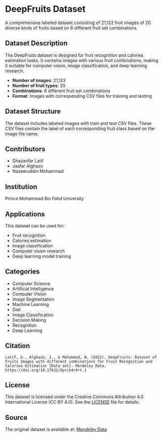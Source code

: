 # DeepFruits Dataset

A comprehensive labeled dataset consisting of 21,122 fruit images of 20 diverse kinds of fruits based on 8 different fruit set combinations.

## Dataset Description

The DeepFruits dataset is designed for fruit recognition and calories estimation tasks. It contains images with various fruit combinations, making it suitable for computer vision, image classification, and deep learning research.

- **Number of images**: 21,122
- **Number of fruit types**: 20
- **Combinations**: 8 different fruit set combinations
- **Format**: Images with corresponding CSV files for training and testing

## Dataset Structure

The dataset includes labeled images with train and test CSV files. These CSV files contain the label of each corresponding fruit class based on the image file name.

## Contributors

- Ghazanfar Latif
- Jaafar Alghazo
- Nazeeruddin Mohammad

## Institution

Prince Mohammad Bin Fahd University

## Applications

This dataset can be used for:
- Fruit recognition
- Calories estimation
- Image classification
- Computer vision research
- Deep learning model training

## Categories

- Computer Science
- Artificial Intelligence
- Computer Vision
- Image Segmentation
- Machine Learning
- Diet
- Image Classification
- Decision Making
- Recognition
- Deep Learning

## Citation

```
Latif, G., Alghazo, J., & Mohammad, N. (2022). DeepFruits: Dataset of Fruits Images with different combinations for Fruit Recognition and Calories Estimation [Data set]. Mendeley Data. https://doi.org/10.17632/5prc54r4rt.1
```

## License

This dataset is licensed under the Creative Commons Attribution 4.0 International License (CC BY 4.0). See the [LICENSE](LICENSE) file for details.

## Source

The original dataset is available at: [Mendeley Data](https://data.mendeley.com/datasets/5prc54r4rt/1) 